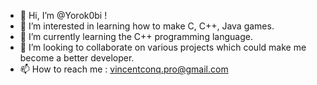 - 👋 Hi, I’m @Yorok0bi !
- 👀 I’m interested in learning how to make C, C++, Java games.
- 🌱 I’m currently learning the C++ programming language.
- 💞️ I’m looking to collaborate on various projects which could make me become a better developer.
- 📫 How to reach me : vincentconq.pro@gmail.com

<!---
Yorok0bi/Yorok0bi is a ✨ special ✨ repository because its `README.md` (this file) appears on your GitHub profile.
You can click the Preview link to take a look at your changes.
--->

